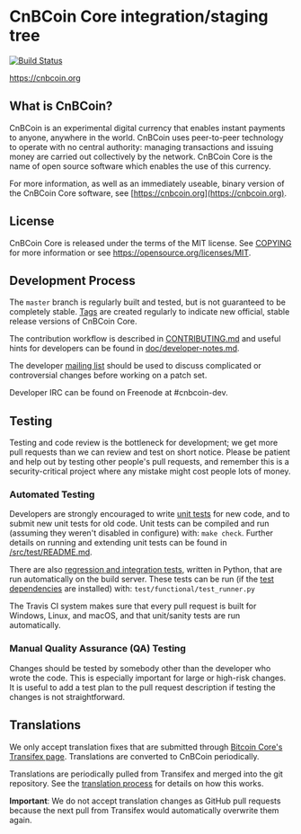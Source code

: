 CnBCoin Core integration/staging tree
=====================================

[![Build Status](https://travis-ci.org/cnbcoin-project/cnbcoin.svg?branch=master)](https://travis-ci.org/cnbcoin-project/cnbcoin)

https://cnbcoin.org

What is CnBCoin?
----------------

CnBCoin is an experimental digital currency that enables instant payments to
anyone, anywhere in the world. CnBCoin uses peer-to-peer technology to operate
with no central authority: managing transactions and issuing money are carried
out collectively by the network. CnBCoin Core is the name of open source
software which enables the use of this currency.

For more information, as well as an immediately useable, binary version of
the CnBCoin Core software, see [https://cnbcoin.org](https://cnbcoin.org).

License
-------

CnBCoin Core is released under the terms of the MIT license. See [COPYING](COPYING) for more
information or see https://opensource.org/licenses/MIT.

Development Process
-------------------

The `master` branch is regularly built and tested, but is not guaranteed to be
completely stable. [Tags](https://github.com/cnbcoin-project/cnbcoin/tags) are created
regularly to indicate new official, stable release versions of CnBCoin Core.

The contribution workflow is described in [CONTRIBUTING.md](CONTRIBUTING.md)
and useful hints for developers can be found in [doc/developer-notes.md](doc/developer-notes.md).

The developer [mailing list](https://groups.google.com/forum/#!forum/cnbcoin-dev)
should be used to discuss complicated or controversial changes before working
on a patch set.

Developer IRC can be found on Freenode at #cnbcoin-dev.

Testing
-------

Testing and code review is the bottleneck for development; we get more pull
requests than we can review and test on short notice. Please be patient and help out by testing
other people's pull requests, and remember this is a security-critical project where any mistake might cost people
lots of money.

### Automated Testing

Developers are strongly encouraged to write [unit tests](src/test/README.md) for new code, and to
submit new unit tests for old code. Unit tests can be compiled and run
(assuming they weren't disabled in configure) with: `make check`. Further details on running
and extending unit tests can be found in [/src/test/README.md](/src/test/README.md).

There are also [regression and integration tests](/test), written
in Python, that are run automatically on the build server.
These tests can be run (if the [test dependencies](/test) are installed) with: `test/functional/test_runner.py`

The Travis CI system makes sure that every pull request is built for Windows, Linux, and macOS, and that unit/sanity tests are run automatically.

### Manual Quality Assurance (QA) Testing

Changes should be tested by somebody other than the developer who wrote the
code. This is especially important for large or high-risk changes. It is useful
to add a test plan to the pull request description if testing the changes is
not straightforward.

Translations
------------

We only accept translation fixes that are submitted through [Bitcoin Core's Transifex page](https://www.transifex.com/projects/p/bitcoin/).
Translations are converted to CnBCoin periodically.

Translations are periodically pulled from Transifex and merged into the git repository. See the
[translation process](doc/translation_process.md) for details on how this works.

**Important**: We do not accept translation changes as GitHub pull requests because the next
pull from Transifex would automatically overwrite them again.
